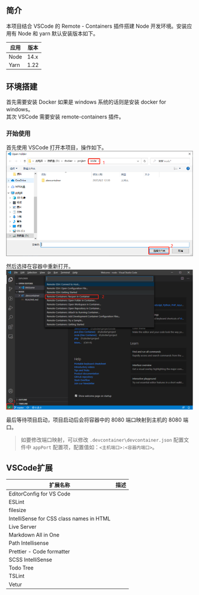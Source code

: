 ## 简介

本项目结合 VSCode 的 Remote - Containers 插件搭建 Node 开发环境。安装应用有 Node 和 yarn 默认安装版本如下。

| 应用 | 版本 |
| ---- | ---- |
| Node | 14.x |
| Yarn | 1.22 |

## 环境搭建

首先需要安装 Docker 如果是 windows 系统的话则是安装 docker for windows。  
其次 VSCode 需要安装 remote-containers 插件。    

### 开始使用

首先使用 VSCode 打开本项目，操作如下。  
![](.devcontainer/image/image-1.jpg)

然后选择在容器中重新打开。  
![](.devcontainer/image/image-2.jpg)

最后等待项目启动，项目启动后会将容器中的 8080 端口映射到主机的 8080 端口。  
>如要修改端口映射，可以修改 `.devcontainer\devcontainer.json` 配置文件中 `appPort` 配置项，配置值如：`<主机端口>:<容器内端口>`。  

## VSCode扩展

| 扩展名称                                 | 描述 |
| ---------------------------------------- | ---- |
| EditorConfig for VS Code                 |      |
| ESLint                                   |      |
| filesize                                 |      |
| IntelliSense for CSS class names in HTML |      |
| Live Server                              |      |
| Markdown All in One                      |      |
| Path Intellisense                        |      |
| Prettier - Code formatter                |      |
| SCSS IntelliSense                        |      |
| Todo Tree                                |      |
| TSLint                                   |      |
| Vetur                                    |      |